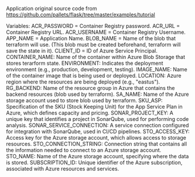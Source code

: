 Application original source code from https://github.com/pallets/flask/tree/master/examples/tutorial

Variables:
ACR_PASSWORD = Container Registry password.
ACR_URL = Container Registry URL.
ACR_USERNAME = Container Registry Username.
APP_NAME = Application Name.
BLOB_NAME = Name of the blob that terraform will use. (This blob must be created beforehand, terraform will save the state in it).
CLIENT_ID = ID of Azure Service Principal.
CONTAINER_NAME: Name of the container within Azure Blob Storage that stores terarform state.
ENVIRONMENT: Indicates the deployment environment (e.g., production, development, testing).
IMAGE_NAME: Name of the container image that is being used or deployed.
LOCATION: Azure region where the resources are being deployed (e.g., "eastus").
RG_BACKEND: Name of the resource group in Azure that contains the backend resources (blob used by terraform).
SA_NAME: Name of the Azure storage account used to store blob used by terraform.
SKU_ASP: Specification of the SKU (Stock Keeping Unit) for the App Service Plan in Azure, which defines capacity and pricing.
SONAR_PROJECT_KEY: A unique key that identifies a project in SonarQube, used for performing code analysis.
SONAR_SERVICE_CONNECTION: A service connection configured for integration with SonarQube, used in CI/CD pipelines.
STO_ACCESS_KEY: Access key for the Azure storage account, which allows access to storage resources.
STO_CONNECTION_STRING: Connection string that contains all the information needed to connect to an Azure storage account.
STO_NAME: Name of the Azure storage account, specifying where the data is stored.
SUBSCRIPTION_ID: Unique identifier of the Azure subscription, associated with Azure resources and services.
